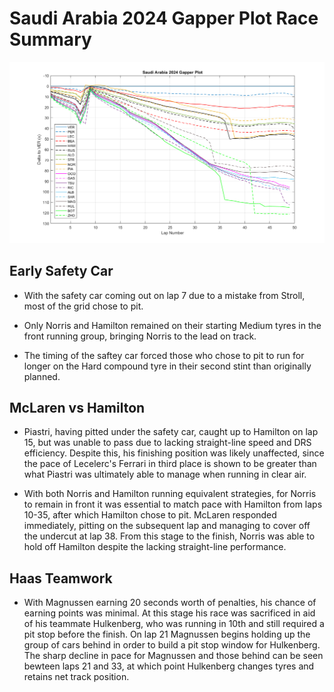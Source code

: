 # Saudi Arabia 2024 Gapper Plot Race Summary

![Bahrain 2024 Gapper Plot](/Saudi_Arabia_2024_Gapper_Plot/SaudiArabia_2024_Gapper_Plot.png)

## Early Safety Car

- With the safety car coming out on lap 7 due to a mistake from Stroll, most of the grid chose to pit.

- Only Norris and Hamilton remained on their starting Medium tyres in the front running group, bringing Norris to the lead on track.

- The timing of the saftey car forced those who chose to pit to run for longer on the Hard compound tyre in their second stint than originally planned.

## McLaren vs Hamilton

- Piastri, having pitted under the safety car, caught up to Hamilton on lap 15, but was unable to pass due to lacking straight-line speed and DRS efficiency. Despite this, his finishing position was likely unaffected, since the pace of Lecelerc's Ferrari in third place is shown to be greater than what Piastri was ultimately able to manage when running in clear air.

- With both Norris and Hamilton running equivalent strategies, for Norris to remain in front it was essential to match pace with Hamilton from laps 10-35, after which Hamilton chose to pit. McLaren responded immediately, pitting on the subsequent lap and managing to cover off the undercut at lap 38. From this stage to the finish, Norris was able to hold off Hamilton despite the lacking straight-line performance.

## Haas Teamwork

- With Magnussen earning 20 seconds worth of penalties, his chance of earning points was minimal. At this stage his race was sacrificed in aid of his teammate Hulkenberg, who was running in 10th and still required a pit stop before the finish. On lap 21 Magnussen begins holding up the group of cars behind in order to build a pit stop window for Hulkenberg. The sharp decline in pace for Magnussen and those behind can be seen bewteen laps 21 and 33, at which point Hulkenberg changes tyres and retains net track position.